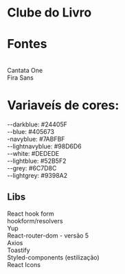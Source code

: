 # Clube do Livro

# Fontes <br/>

 <br/>
 Cantata One <br/>
 Fira Sans <br/>
 
 # Variaveís de cores: <br/>
 
 --darkblue: #24405F <br/>
 --blue: #405673 <br/>
 -navyblue: #7ABFBF <br/>
 --lightnavyblue: #98D6D6 <br/>
 --white: #DEDEDE <br/>
 --lightblue: #52B5F2 <br/>
 --grey: #6C7D8C <br/>
 --lightgrey: #9398A2 <br/>


## Libs <br/>

React hook form <br/>
hookform/resolvers <br/>
Yup <br/>
React-router-dom - versão 5 <br/>
Axios <br/>
Toastify <br/>
Styled-components (estilização) <br/>
React Icons <br/>
